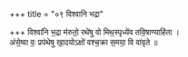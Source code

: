 +++
title = "०९ विश्वानि भद्रा"

+++
विश्वा॑नि भ॒द्रा म॑रुतो॒ रथे॑षु वो मिथ॒स्पृध्ये॑व तवि॒षाण्याहि॑ता ।  
अंसे॒ष्वा वः॒ प्रप॑थेषु खा॒दयोऽक्षो॑ वश्च॒क्रा स॒मया॒ वि वा॑वृते ॥